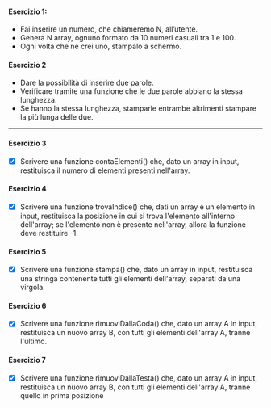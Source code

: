 #### Esercizio 1:

- Fai inserire un numero, che chiameremo N, all’utente.
- Genera N array, ognuno formato da 10 numeri casuali tra 1 e 100.
- Ogni volta che ne crei uno, stampalo a schermo.

#### Esercizio 2

- Dare la possibilità di inserire due parole.
- Verificare tramite una funzione che le due parole abbiano la stessa lunghezza.
- Se hanno la stessa lunghezza, stamparle entrambe altrimenti stampare la più lunga delle due.

---

#### Esercizio 3

- [x] Scrivere una funzione contaElementi() che, dato un array in input, restituisca il numero di elementi presenti nell'array.

#### Esercizio 4

- [x] Scrivere una funzione trovaIndice() che, dati un array e un elemento in input, restituisca la posizione in cui si trova l'elemento all'interno dell'array; se l'elemento non è presente nell'array, allora la funzione deve restituire -1.

#### Esercizio 5

- [x] Scrivere una funzione stampa() che, dato un array in input, restituisca una stringa contenente tutti gli elementi dell'array, separati da una virgola.

#### Esercizio 6

- [x] Scrivere una funzione rimuoviDallaCoda() che, dato un array A in input, restituisca un nuovo array B, con tutti gli elementi dell'array A, tranne l'ultimo.

#### Esercizio 7

- [x] Scrivere una funzione rimuoviDallaTesta() che, dato un array A in input, restituisca un nuovo array B, con tutti gli elementi dell'array A, tranne quello in prima posizione
